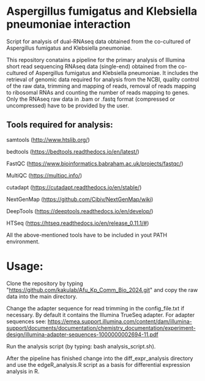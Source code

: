 # Aspergillus fumigatus and Klebsiella pneumoniae interaction
Script for analysis of dual-RNAseq data obtained from the co-cultured of Aspergillus fumigatus and Klebsiella pneumoniae.

This repository conatains a pipeline for the primary analysis of Illumina short read sequencing RNAseq data (single-end) obtained from the co-cultured of Aspergillus fumigatus and Klebsiella pneumoniae. It includes the retrieval of genomic data required for analysis from the NCBI, quality control of the raw data, trimming and mapping of reads, removal of reads mapping to ribosomal RNAs and counting the number of reads mapping to genes. Only the RNAseq raw data in .bam or .fastq format (compressed or uncompressed) have to be provided by the user.

## Tools required for analysis:
samtools (http://www.htslib.org/)

bedtools (https://bedtools.readthedocs.io/en/latest/)

FastQC (https://www.bioinformatics.babraham.ac.uk/projects/fastqc/)

MultiQC (https://multiqc.info/)

cutadapt (https://cutadapt.readthedocs.io/en/stable/)

NextGenMap (https://github.com/Cibiv/NextGenMap/wiki)

DeepTools (https://deeptools.readthedocs.io/en/develop/)

HTSeq (https://htseq.readthedocs.io/en/release_0.11.1/#)

All the above-mentioned tools have to be included in yout PATH environment.

# Usage:
Clone the repository by typing "https://github.com/kakulab/Afu_Kp_Comm_Bio_2024.git" and copy the raw data into the main directory.

Change the adapter sequence for read trimming in the config_file.txt if necessary. By default it contains the Illumina TrueSeq adapter. For adapter sequences see: https://emea.support.illumina.com/content/dam/illumina-support/documents/documentation/chemistry_documentation/experiment-design/illumina-adapter-sequences-1000000002694-11.pdf

Run the analysis script (by typing: bash analysis_script.sh).

After the pipeline has finished change into the diff_expr_analysis directory and use the edgeR_analysis.R script as a basis for differential expression analysis in R.

